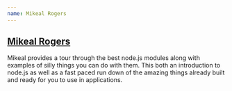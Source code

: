 ```yaml
---
name: Mikeal Rogers
---
```

## [Mikeal Rogers](http://www.mikealrogers.com/)

Mikeal provides a tour through the best node.js modules along with examples of
silly things you can do with them. This both an introduction to node.js as well
as a fast paced run down of the amazing things already built and ready for you
to use in applications.
